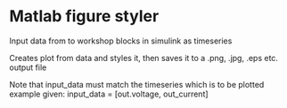 # Matlab figure styler

Input data from to workshop blocks in simulink as timeseries

Creates plot from data and styles it, then saves it to a .png, .jpg, .eps etc. output file

Note that input_data must match the timeseries which is to be plotted
example given: input_data = [out.voltage, out_current]
